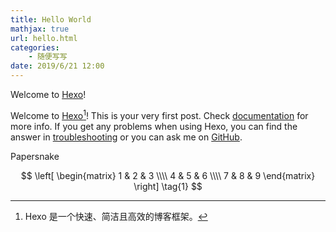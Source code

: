 ```yaml
---
title: Hello World
mathjax: true
url: hello.html
categories:
	- 随便写写
date: 2019/6/21 12:00
---
```

Welcome to [Hexo](https://hexo.io/)!

<!--more-->

Welcome to [Hexo](https://hexo.io/)[^1]! This is your very first post. Check [documentation](https://hexo.io/docs/) for more info. If you get any problems when using Hexo, you can find the answer in [troubleshooting](https://hexo.io/docs/troubleshooting.html) or you can ask me on [GitHub](https://github.com/hexojs/hexo/issues).

<span id="inline-blue">Papersnake</span>

$$
 \left[
 \begin{matrix}
	1 & 2 & 3 \\\\
	4 & 5 & 6 \\\\
	7 & 8 & 9
  \end{matrix}
  \right] \tag{1}
$$

[^1]: Hexo 是一个快速、简洁且高效的博客框架。